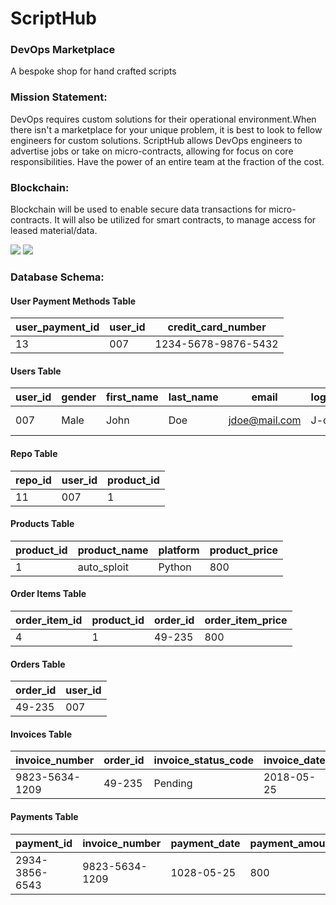 # ScriptHub

<h3>DevOps Marketplace</h3>
<p>A bespoke shop for hand crafted scripts</p>

<h3>Mission Statement:</h3>
<p>DevOps requires custom solutions for their operational environment.When there isn't a marketplace for your unique problem, it is best to look to fellow engineers for custom solutions. ScriptHub allows DevOps engineers to advertise jobs or take on micro-contracts, allowing for focus on core responsibilities. Have the power of an entire team at the fraction of the cost.</p>

<h3>Blockchain:</h3>
<p>Blockchain will be used to enable secure data transactions for micro-contracts. It will also be utilized for smart contracts, to manage access for leased material/data.</p>

<img src="./scripthub/wireframe/scripthub-search-display.png"></img>
<img src="./scripthub/wireframe/scripthub-database-erd.png"></img>

<h3>Database Schema:</h3>

<h4>User Payment Methods Table</h4>

user_payment_id | user_id | credit_card_number
--- | --- | ---
  13  | 007 | 1234-5678-9876-5432   

<h4>Users Table</h4>

user_id | gender | first_name | last_name | email | login_name | login_password | phone_number | repo_id | avatar
--- | --- | --- | --- | --- | --- | --- | --- | --- | ---
007  | Male | John | Doe | jdoe@mail.com | J-dizzle | SuperSecret | 888-666-6666 | 11 |      

<h4>Repo Table</h4>

repo_id | user_id | product_id
--- | --- | ---
11 | 007 | 1

<h4>Products Table</h4>

product_id | product_name | platform | product_price
--- | --- | --- | ---
1 | auto_sploit | Python | 800


<h4>Order Items Table</h4>

order_item_id | product_id | order_id | order_item_price
--- | --- | --- | ---
4 | 1 | 49-235 | 800

<h4>Orders Table</h4>

order_id | user_id
--- | ---
49-235 | 007

<h4>Invoices Table</h4>

invoice_number | order_id | invoice_status_code | invoice_date | invoice_details
--- | --- | --- | --- | ---
9823-5634-1209 | 49-235 | Pending | 2018-05-25 | "1 Item: auto_sploit"

<h4>Payments Table</h4>

payment_id | invoice_number | payment_date | payment_amount
--- | --- | --- | ---
2934-3856-6543 | 9823-5634-1209 | 1028-05-25 | 800
